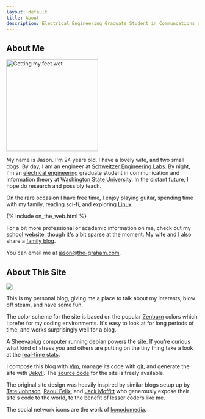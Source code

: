 ```yaml
---
layout: default
title: About
description: Electrical Engineering Graduate Student in Communcations and Info. Theory
---
```


## About Me ##

<a href="http://www.flickr.com/photos/jason_and_whittney/5089976799/" title="Getting my feet wet"><img class="img_right" src="http://farm5.static.flickr.com/4131/5089976799_ddb0b41c2d_m_d.jpg" width="240" alt="Getting my feet wet" /></a>

My name is Jason. I'm 24 years old. I have a lovely wife, and two small dogs. By
day, I am an engineer at [Schweitzer Engineering Labs][SEL].  By night, I'm an
[electrical engineering](http://www.eecs.wsu.edu/) graduate student in
communication and information theory at [Washington State University][WSU].  In
the distant future, I hope do research and possibly teach.

[SEL]:http://selinc.com
[WSU]:http://www.wsu.edu

On the rare occasion I have free time, I enjoy playing guitar, spending time
with my family, reading sci-fi, and exploring [Linux][].

[Linux]:http://en.wikipedia.org/wiki/Linux

<div class="clear_both"></div>

{% include on_the_web.html %}

For a bit more professional or academic information on me, check out my [school
website][], though it's a bit sparse at the moment.  My wife and I also share
a [family blog][].

[school website]:http://eecs.wsu.edu/~jgraham
[family blog]:http://www.graham-clan.net

You can email me at <a href='&#109;ail&#116;o&#58;jas&#111;n&#37;4&#48;th&#37;&#54;5%&#50;Dgra%&#54;8a&#109;&#46;&#99;om'>jas&#111;n&#64;th&#101;-gra&#104;am&#46;co&#109;</a>.

## About This Site ##

<img class="img_left" src="http://upload.wikimedia.org/wikipedia/commons/thumb/7/7b/SheevaPlug_with_external_drive_enclosure.jpg/300px-SheevaPlug_with_external_drive_enclosure.jpg" />

This is my personal blog, giving me a place to talk about my interests, blow off
steam, and have some fun. 

The color scheme for the site is based on the popular [Zenburn][] colors which
I prefer for my coding environments.  It's easy to look at for long periods of
time, and works surprisingly well for a blog.

[Zenburn]:http://slinky.imukuppi.org/zenburnpage/

A [Sheevaplug][] computer running [debian][] powers the site.  If you're curious
what kind of stress you and others are putting on the tiny thing take a look at
the [real-time stats][].

[SheevaPlug]:http://en.wikipedia.org/wiki/SheevaPlug
[debian]:http://www.debian.org/
[real-time stats]:/about/stats/

I compose this blog with [Vim][], manage its code with [git][], and generate the
site with [Jekyll][]. The [source code][] for the site is freely available.

[Jekyll]:https://github.com/mojombo/jekyll
[Vim]:http://www.vim.org/
[git]:http://git-scm.cm
[source code]:http://code.graham-clan.net/blog/

The original site design was heavily inspired by similar blogs setup up by [Tate
Johnson][], [Raoul Felix][], and [Jack Moffitt][] who generously expose their
site's code to the world, to the benefit of lesser coders like me.

[Tate Johnson]:http://tatey.com/about/
[Raoul Felix]:http://rfelix.com/about/
[Jack Moffitt]:http://metajack.im/about/

The social network icons are the work of [konodomedia][].

[konodomedia]:http://www.komodomedia.com/blog/2009/06/social-network-icon-pack/

